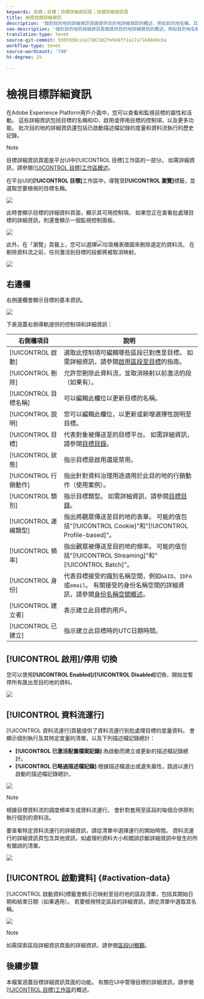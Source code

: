 ```yaml
---
keywords: 目標；目標；目標詳細資訊頁；目標詳細資訊頁
title: 檢視目標詳細資訊
description: '個別目的地的詳細資訊頁面提供目的地詳細資訊的概述，例如目的地名稱、ID、對應至目的地的區段，以及編輯啟動和啟用和停用資料流的控制項。 '
seo-description: '個別目的地的詳細資訊頁面提供目的地詳細資訊的概述，例如目的地名稱、ID、對應至目的地的區段，以及編輯啟動和啟用和停用資料流的控制項。 '
translation-type: tm+mt
source-git-commit: 9305936ca1e73821b2fe948ff1a17a7168840cba
workflow-type: tm+mt
source-wordcount: '740'
ht-degree: 1%

---
```



# 檢視目標詳細資訊

在Adobe Experience Platform用戶介面中，您可以查看和監視目標的屬性和活動。 這些詳細資訊包括目標的名稱和ID、啟用或停用目標的控制項，以及更多功能。 批次目的地的詳細資訊還包括已啟動描述檔記錄的度量和資料流執行的歷史記錄。

>[!NOTE]
>
>目標詳細資訊頁面是平台UI中[!UICONTROL 目標]工作區的一部分。 如需詳細資訊，請參閱[[!UICONTROL 目標]工作區概述](./destinations-workspace.md)。

在平台UI的&#x200B;**[!UICONTROL 目標]**&#x200B;工作區中，導覽至&#x200B;**[!UICONTROL 瀏覽]**&#x200B;標籤，並選取您要檢視的目標名稱。

![](../assets/ui/details-page/select-destination.png)

此時會顯示目標的詳細資料頁面，顯示其可用控制項。 如果您正在查看批處理目標的詳細資訊，則還會顯示一個監視控制面板。

![](../assets/ui/details-page/details.png)

此外，在「瀏覽」頁籤上，您可以選擇![垃圾桶](../assets/ui/details-page/trash-icon.png)表徵圖來刪除選定的資料流。 在刪除資料流之前，任何激活到目標的段都將被取消映射。

![](../assets/ui/details-page/delete-flow.png)

## 右邊欄

右側邊欄會顯示目標的基本資訊。

![](../assets/ui/details-page/right-rail.png)

下表涵蓋右側導軌提供的控制項和詳細資訊：

| 右側欄項目 | 說明 |
| --- | --- |
| [!UICONTROL 啟動] | 選取此控制項可編輯哪些區段已對應至目標。 如需詳細資訊，請參閱[啟用區段至目標](./activate-destinations.md)的指南。 |
| [!UICONTROL 刪除] | 允許您刪除此資料流，並取消映射以前激活的段（如果有）。 |
| [!UICONTROL 目標名稱] | 可以編輯此欄位以更新目標的名稱。 |
| [!UICONTROL 說明] | 您可以編輯此欄位，以更新或新增選擇性說明至目標。 |
| [!UICONTROL 目標] | 代表對象被傳送至的目標平台。 如需詳細資訊，請參閱[目標目錄](../catalog/overview.md)。 |
| [!UICONTROL 狀態] | 指示目標是啟用還是禁用。 |
| [!UICONTROL 行銷動作] | 指出針對資料治理用途適用於此目的地的行銷動作（使用案例）。 |
| [!UICONTROL 類別] | 指示目標類型。 如需詳細資訊，請參閱[目標目錄](../catalog/overview.md)。 |
| [!UICONTROL 連線類型] | 指出將觀眾傳送至目的地的表單。 可能的值包括&quot;[!UICONTROL Cookie]&quot;和&quot;[!UICONTROL Profile-based]&quot;。 |
| [!UICONTROL 頻率] | 指出觀眾被傳送至目的地的頻率。 可能的值包括&quot;[!UICONTROL Streaming]&quot;和&quot;[!UICONTROL Batch]&quot;。 |
| [!UICONTROL 身份] | 代表目標接受的識別名稱空間，例如`GAID`、`IDFA`或`email`。 有關接受的身份名稱空間的詳細資訊，請參閱[身份名稱空間概述](../../identity-service/namespaces.md)。 |
| [!UICONTROL 建立者] | 表示建立此目標的用戶。 |
| [!UICONTROL 已建立] | 指示建立此目標時的UTC日期時間。 |

## [!UICONTROL 啟用]/停用 切換

您可以使用&#x200B;**[!UICONTROL Enabled]/[!UICONTROL Disabled]**&#x200B;切換，開始並暫停所有匯出至目的地的資料。

![](../assets/ui/details-page/enable-disable.png)

## [!UICONTROL 資料流運行]

[!UICONTROL 資料流運行]頁籤提供了資料流運行到批處理目標的度量資料。 會顯示個別執行及其特定度量的清單，以及下列描述檔記錄總計：

* **[!UICONTROL 已激活配置檔案記錄]**:為啟動而建立或更新的描述檔記錄總計。
* **[!UICONTROL 已略過描述檔記錄]**:根據描述檔退出或遺失屬性，跳過以進行啟動的描述檔記錄總計。

![](../assets/ui/details-page/dataflow-runs.png)

>[!NOTE]
>
>根據目標資料流的調度頻率生成資料流運行。 會針對套用至區段的每個合併原則執行個別的資料流。

要查看特定資料流運行的詳細資訊，請從清單中選擇運行的開始時間。 資料流運行的詳細資訊頁包含其他資訊，如處理的資料大小和錯誤診斷詳細資訊中發生的所有錯誤的清單。

![](../assets/ui/details-page/dataflow.png)

## [!UICONTROL 啟動資料] {#activation-data}

[!UICONTROL 啟動資料]標籤會顯示已映射至目的地的區段清單，包括其開始日期和結束日期（如果適用）。 若要檢視特定區段的詳細資訊，請從清單中選取其名稱。

![](../assets/ui/details-page/activation-data.png)

>[!NOTE]
>
>如需探索區段詳細資訊頁面的詳細資訊，請參閱[區段UI概觀](../../segmentation/ui/overview.md#segment-details)。

## 後續步驟

本檔案涵蓋目標詳細資訊頁面的功能。 有關在UI中管理目標的詳細資訊，請參閱[[!UICONTROL 目標]工作區](./destinations-workspace.md)的概述。